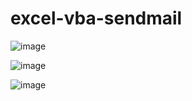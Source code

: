 # excel-vba-sendmail

![image](https://user-images.githubusercontent.com/1501327/163671327-6e3e4965-ebc2-43f1-b476-6ec033b8505f.png)

![image](https://user-images.githubusercontent.com/1501327/163672133-ff8b7256-343e-49cc-8434-1a8b2b84f56b.png)

![image](https://user-images.githubusercontent.com/1501327/163672152-6df0be56-ddf3-44e6-8f2b-526bdd3f90a3.png)
